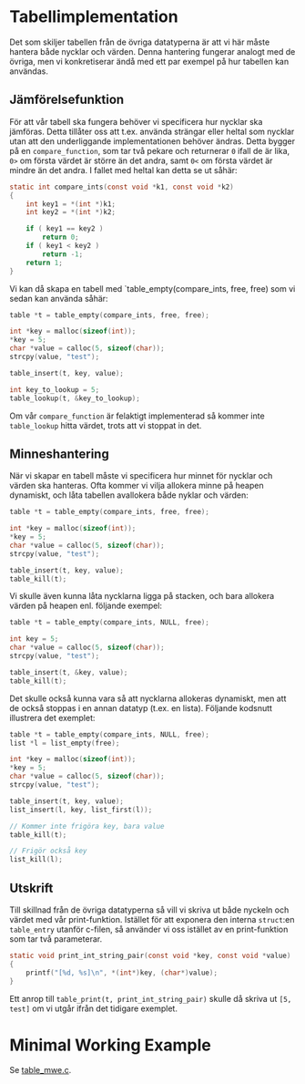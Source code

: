 # Tabellimplementation

Det som skiljer tabellen från de övriga datatyperna är att vi här måste hantera
både nycklar och värden. Denna hantering fungerar analogt med de övriga, men vi
konkretiserar ändå med ett par exempel på hur tabellen kan användas.

## Jämförelsefunktion

För att vår tabell ska fungera behöver vi specificera hur nycklar ska jämföras.
Detta tillåter oss att t.ex. använda strängar eller heltal som nycklar utan att
den underliggande implementationen behöver ändras. Detta bygger på en
`compare_function`, som tar två pekare och returnerar `0` ifall de är lika, `0>`
om första värdet är större än det andra, samt `0<` om första värdet är mindre än
det andra. I fallet med heltal kan detta se ut såhär:

```c
static int compare_ints(const void *k1, const void *k2)
{
	int key1 = *(int *)k1;
	int key2 = *(int *)k2;

	if ( key1 == key2 )
		return 0;
	if ( key1 < key2 )
		return -1;
	return 1;
}
```

Vi kan då skapa en tabell med `table_empty(compare_ints, free, free)  som vi
sedan kan använda såhär:

```c
table *t = table_empty(compare_ints, free, free);

int *key = malloc(sizeof(int));
*key = 5;
char *value = calloc(5, sizeof(char));
strcpy(value, "test");

table_insert(t, key, value);

int key_to_lookup = 5;
table_lookup(t, &key_to_lookup); 
```

Om vår `compare_function` är felaktigt implementerad så kommer inte
`table_lookup` hitta värdet, trots att vi stoppat in det.

## Minneshantering

När vi skapar en tabell måste vi specificera hur minnet för nycklar och värden
ska hanteras. Ofta kommer vi vilja allokera minne på heapen dynamiskt, och låta
tabellen avallokera både nyklar och värden:

```c
table *t = table_empty(compare_ints, free, free);

int *key = malloc(sizeof(int));
*key = 5;
char *value = calloc(5, sizeof(char));
strcpy(value, "test");

table_insert(t, key, value);
table_kill(t);
```

Vi skulle även kunna låta nycklarna ligga på stacken, och bara allokera värden
på heapen enl. följande exempel:

```c
table *t = table_empty(compare_ints, NULL, free);

int key = 5;
char *value = calloc(5, sizeof(char));
strcpy(value, "test");

table_insert(t, &key, value);
table_kill(t);
```

Det skulle också kunna vara så att nycklarna allokeras dynamiskt, men att de
också stoppas i en annan datatyp (t.ex. en lista). Följande kodsnutt illustrera
det exemplet:

```c
table *t = table_empty(compare_ints, NULL, free);
list *l = list_empty(free);

int *key = malloc(sizeof(int));
*key = 5;
char *value = calloc(5, sizeof(char));
strcpy(value, "test");

table_insert(t, key, value);
list_insert(l, key, list_first(l));

// Kommer inte frigöra key, bara value
table_kill(t);

// Frigör också key
list_kill(l);
```

## Utskrift

Till skillnad från de övriga datatyperna så vill vi skriva ut både nyckeln och
värdet med vår print-funktion. Istället för att exponera den interna `struct`:en
`table_entry` utanför c-filen, så använder vi oss istället av en print-funktion
som tar två parameterar.

```c
static void print_int_string_pair(const void *key, const void *value)
{
	printf("[%d, %s]\n", *(int*)key, (char*)value);
}
```

Ett anrop till `table_print(t, print_int_string_pair)` skulle då skriva ut `[5,
    test]` om vi utgår ifrån det tidigare exemplet.


# Minimal Working Example

Se [table_mwe.c](table_mwe.c).

